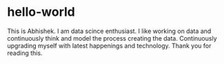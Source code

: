 # hello-world
This is Abhishek.
I am data scince enthusiast. 
I like working on data and continuously think and model the process creating the data.
Continuously upgrading myself with latest happenings and technology.
Thank you for reading this.
